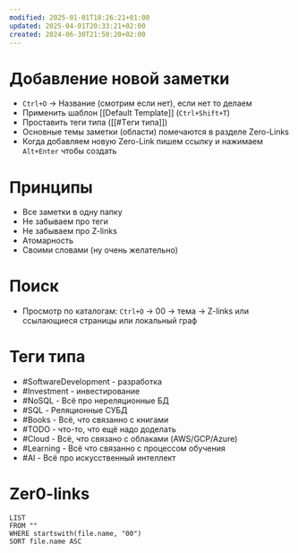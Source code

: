 ```yaml
---
modified: 2025-01-01T18:26:21+01:00
updated: 2025-04-01T20:33:21+02:00
created: 2024-06-30T21:50:20+02:00
---
```

# Добавление новой заметки
- `Ctrl+O` -> Название (смотрим если нет), если нет то делаем
- Применить шаблон [[Default Template]] (`Ctrl+Shift+T`)
- Проставить теги типа ([[#Tеги типа]])
- Основные темы заметки (области) помечаются в разделе Zero-Links
- Когда добавляем новую Zero-Link пишем ссылку и нажимаем `Alt+Enter` чтобы создать
# Принципы
- Все заметки в одну папку
- Не забываем про теги
- Не забываем про Z-links
- Атомарность
- Своими словами (ну очень желательно)
# Поиск
- Просмотр по каталогам: `Ctrl+O` -> 00 -> тема -> Z-links или ссылающиеся страницы или локальный граф
# Teги типа
- #SoftwareDevelopment - разработка
- #Investment - инвестирование
- #NoSQL - Всё про нереляционные БД
- #SQL - Реляционные СУБД
- #Books - Всё, что связанно с книгами
- #TODO - что-то, что ещё надо доделать
- #Cloud - Всё, что связано с облаками (AWS/GCP/Azure)
- #Learning - Всё что связанно с процессом обучения
- #AI - Всё про искусственный интеллект
# Zer0-links
```dataview
LIST
FROM ""
WHERE startswith(file.name, "00")
SORT file.name ASC
```
